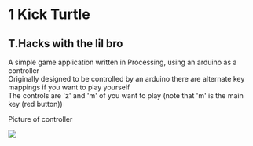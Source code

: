 # 1 Kick Turtle
## T.Hacks with the lil bro

A simple game application written in Processing, using an arduino as a controller
<br>
Originally designed to be controlled by an arduino there are alternate key mappings if you want to play yourself
<br>
The controls are 'z' and 'm' of you want to play (note that 'm' is the main key (red button))

Picture of controller

![](https://raw.githubusercontent.com/syuyitung/bop-it/master/controllerPicture.jpg)
